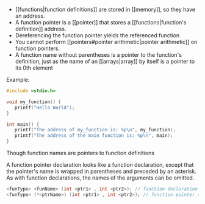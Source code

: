 - [[functions|function definitions]] are stored in [[memory]], so they have an address.
- A function pointer is a [[pointer]] that stores a [[functions|function's definition]] address.
-  Dereferencing the function pointer yields the referenced function
- You cannot perform [[pointers#pointer arithmetic|pointer arithmetic]] on function pointers.
- A function name without parentheses is a pointer to the function's definition, just as the name of an [[arrays|array]] by itself is a pointer to its 0th element

Example:

```C
#include <stdio.h>

void my_function() {
   printf("Hello World");
}

int main() {
   printf("The address of my_function is: %p\n", my_function);
   printf("The address of the main function is: %p\n", main);
}
```

Though function names are pointers to function definitions

A function pointer declaration looks like a function declaration, except that the pointer's name is wrapped in parentheses and preceded by an asterisk. As with function declarations, the names of the arguments can be omitted.

```C
<funType> <funName> (int <ptr1> , int <ptr2>); // function declaration
<funType> (*<ptrName>) (int <ptr1> , int <ptr2>); // function pointer declaration
```


